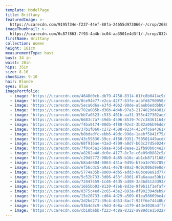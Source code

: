 ```yaml
---
template: ModelPage
title: Brittany
featuredImage: >-
  https://ucarecdn.com/9195f34e-f237-44ef-88fa-24655d973066/-/crop/2688x1016/0,115/-/preview/
imageThumbnail: >-
  https://ucarecdn.com/6c87f863-7f93-4a4b-bc04-aa3501e4d3f1/-/crop/832x798/717,116/-/preview/
firstName: Brittany
collection: Women
height: 181cm
measurementType: bust
bust: 34 in
waist: 28in
hips: 35in
size: 8-10
shoeSize: 9-10
hair: Blonde
eyes: Blue
imagePortfolio:
  - image: 'https://ucarecdn.com/4648d0cb-db79-4750-8314-01fc8b0414c9/'
  - image: 'https://ucarecdn.com/8ce94e77-e2ca-42f7-83fe-acbfd8790058/'
  - image: 'https://ucarecdn.com/5eca0d6a-e3fd-40b2-90de-a5aeb6eddbb0/'
  - image: 'https://ucarecdn.com/702a085b-d36b-4d4b-97a3-2174029d4881/'
  - image: 'https://ucarecdn.com/bb7a0323-c533-401b-aa31-355c427302ae/'
  - image: 'https://ucarecdn.com/6683c7a7-59db-4596-8539-7d7c38361164/'
  - image: 'https://ucarecdn.com/f4ba0174-00db-4f80-92e2-3b82a06b96dd/'
  - image: 'https://ucarecdn.com/37b1f060-c272-4588-8234-4324fc6a4361/'
  - image: 'https://ucarecdn.com/b8bdadfc-ebb6-49dc-996e-1aebf5841f75/'
  - image: 'https://ucarecdn.com/43c55836-39cc-4f80-9351-750501449acd/'
  - image: 'https://ucarecdn.com/68f916ae-43ad-4709-a0d7-b63c27d5e024/'
  - image: 'https://ucarecdn.com/7f0c45a2-69aa-436d-8eae-22fb90b0c4e2/'
  - image: 'https://ucarecdn.com/a8202a4d-dc0e-4177-8c7e-c6e09d0882c5/'
  - image: 'https://ucarecdn.com/c29d5772-98b9-4a85-b16c-ab1cb871f168/'
  - image: 'https://ucarecdn.com/b8a4e804-8863-431a-9d9b-b7ea3e76b785/'
  - image: 'https://ucarecdn.com/ef56cdc5-a9a1-4e78-80a2-9d0c006d9e0d/'
  - image: 'https://ucarecdn.com/5774a35b-8000-4db5-add3-68bce8e91d77/'
  - image: 'https://ucarecdn.com/5c52b733-3d06-453f-8901-07a6aaaa59b1/'
  - image: 'https://ucarecdn.com/72447559-1cd6-44d5-ad08-3a36d512dd93/'
  - image: 'https://ucarecdn.com/1665bb03-8130-47eb-8d3e-9f9b11f1efaf/'
  - image: 'https://ucarecdn.com/0375c4ed-2c65-43e2-893a-df902394deb9/'
  - image: 'https://ucarecdn.com/15e20733-cd04-4d29-a509-61ea58669be4/'
  - image: 'https://ucarecdn.com/2d2bd271-39c4-4d53-8ac7-92ff6e74448b/'
  - image: 'https://ucarecdn.com/53b4d3c9-c9dd-4e8a-a179-d4de3030adff/'
  - image: 'https://ucarecdn.com/cb18babb-f223-4c8a-8322-a989dce15022/'
---
```


